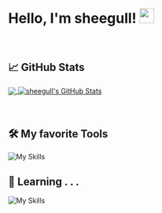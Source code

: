 # Hello, I'm sheegull! <img src="https://raw.githubusercontent.com/sheegulls/sheegulls/master/wave.gif" width="30px" height="30px" />
　
## :chart_with_upwards_trend: GitHub Stats

<a href="https://github.com/sheegulls/sheegulls">
  <img align="center" src="https://github-readme-stats.vercel.app/api/top-langs/?username=sheegulls&hide=java,html,tex&title_color=ffffff&text_color=c9cacc&icon_color=2bbc8a&bg_color=1d1f21&langs_count=3" />
</a>
<a href="https://github.com/sheegulls/sheegulls">
  <img align="center" src="https://github-readme-stats.vercel.app/api?username=sheegulls&show_icons=true&line_height=27&count_private=true&title_color=ffffff&text_color=c9cacc&icon_color=2bbc8a&bg_color=1d1f21" alt="sheegull's GitHub Stats" />
</a>

　
## :hammer_and_wrench: My favorite Tools
![My Skills](https://skillicons.dev/icons?i=c,cpp,html,css,js,nodejs,vercel,py,git,githubactions,docker,aws,gcp)

## :seedling: Learning . . .
![My Skills](https://skillicons.dev/icons?i=go,rust,solidity,react,nextjs,ts,vite,firebase,flutter,tailwind)
